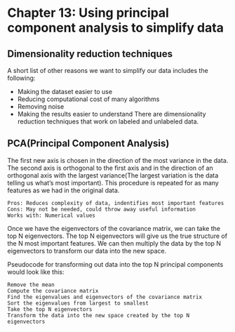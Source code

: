 # Chapter 13: Using principal component analysis to simplify data


## Dimensionality reduction techniques
A short list of other reasons we want to simplify our data includes the following:
- Making the dataset easier to use
- Reducing computational cost of many algorithms
- Removing noise
- Making the results easier to understand
There are dimensionality reduction techniques that work on labeled and unlabeled data.


## PCA(Principal Component Analysis)
The first new axis is chosen in the direction of the most variance in the data. The second axis is orthogonal to the first axis and in the direction of an orthogonal axis with the largest variance(The largest variation is the data telling us what’s most important). This procedure is repeated for as many features as we had in the original data.
```
Pros: Reduces complexity of data, indentifies most important features
Cons: May not be needed, could throw away useful information
Works with: Numerical values
```
Once we have the eigenvectors of the covariance matrix, we can take the top N eigenvectors. The top N eigenvectors will give us the true structure of the N most important features. We can then multiply the data by the top N eigenvectors to transform our data into the new space.

Pseudocode for transforming out data into the top N principal components would look like this:
```
Remove the mean
Compute the covariance matrix
Find the eigenvalues and eigenvectors of the covariance matrix
Sort the eigenvalues from largest to smallest
Take the top N eigenvectors
Transform the data into the new space created by the top N eigenvectors
```
